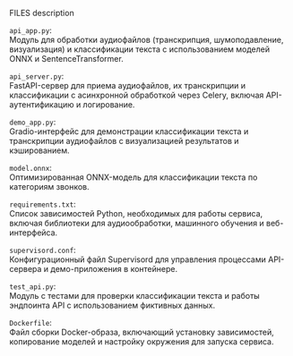 FILES description

`api_app.py`:  
Модуль для обработки аудиофайлов (транскрипция, шумоподавление, визуализация) и классификации текста с использованием моделей ONNX и SentenceTransformer.

`api_server.py`:  
FastAPI-сервер для приема аудиофайлов, их транскрипции и классификации с асинхронной обработкой через Celery, включая API-аутентификацию и логирование.

`demo_app.py`:  
Gradio-интерфейс для демонстрации классификации текста и транскрипции аудиофайлов с визуализацией результатов и кэшированием.

`model.onnx`:  
Оптимизированная ONNX-модель для классификации текста по категориям звонков.

`requirements.txt`:  
Список зависимостей Python, необходимых для работы сервиса, включая библиотеки для аудиообработки, машинного обучения и веб-интерфейса.

`supervisord.conf`:  
Конфигурационный файл Supervisord для управления процессами API-сервера и демо-приложения в контейнере.

`test_api.py`:  
Модуль с тестами для проверки классификации текста и работы эндпоинта API с использованием фиктивных данных.

`Dockerfile`:  
Файл сборки Docker-образа, включающий установку зависимостей, копирование моделей и настройку окружения для запуска сервиса.
